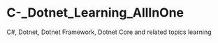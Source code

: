 # C-_Dotnet_Learning_AllInOne
C#, Dotnet, Dotnet Framework, Dotnet Core and related topics learning
